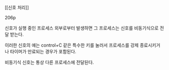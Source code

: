 [[신호 처리]]

206p

신호가 실행 중인 프로세스 외부로부터 발생하면 그 프로세스는 신호를 비동기식으로 전달 받는다.

이러한 신호의 예는 control+C 같은 특수한 키를 눌러서 프로세스를 강제 종료시키거나 타이머가 만료되는 경우가 포함된다.

비동기식 신호는 통상 다른 프로세스에 전달된다.